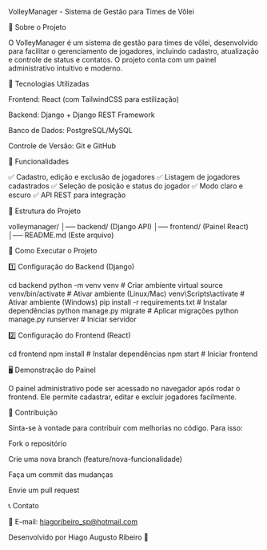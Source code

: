 VolleyManager - Sistema de Gestão para Times de Vôlei

📌 Sobre o Projeto

O VolleyManager é um sistema de gestão para times de vôlei, desenvolvido para facilitar o gerenciamento de jogadores, incluindo cadastro, atualização e controle de status e contatos. O projeto conta com um painel administrativo intuitivo e moderno.

🚀 Tecnologias Utilizadas

Frontend: React (com TailwindCSS para estilização)

Backend: Django + Django REST Framework

Banco de Dados: PostgreSQL/MySQL

Controle de Versão: Git e GitHub

🎯 Funcionalidades

✅ Cadastro, edição e exclusão de jogadores ✅ Listagem de jogadores cadastrados ✅ Seleção de posição e status do jogador ✅ Modo claro e escuro ✅ API REST para integração

📂 Estrutura do Projeto

volleymanager/
│── backend/ (Django API)
│── frontend/ (Painel React)
│── README.md (Este arquivo)

🔧 Como Executar o Projeto

1️⃣ Configuração do Backend (Django)

cd backend
python -m venv venv  # Criar ambiente virtual
source venv/bin/activate  # Ativar ambiente (Linux/Mac)
venv\Scripts\activate  # Ativar ambiente (Windows)
pip install -r requirements.txt  # Instalar dependências
python manage.py migrate  # Aplicar migrações
python manage.py runserver  # Iniciar servidor

2️⃣ Configuração do Frontend (React)

cd frontend
npm install  # Instalar dependências
npm start  # Iniciar frontend

🖥️ Demonstração do Painel

O painel administrativo pode ser acessado no navegador após rodar o frontend. Ele permite cadastrar, editar e excluir jogadores facilmente.

🤝 Contribuição

Sinta-se à vontade para contribuir com melhorias no código. Para isso:

Fork o repositório

Crie uma nova branch (feature/nova-funcionalidade)

Faça um commit das mudanças

Envie um pull request

📞 Contato

📧 E-mail: hiagoribeiro_sp@hotmail.com

Desenvolvido por Hiago Augusto Ribeiro 🚀

